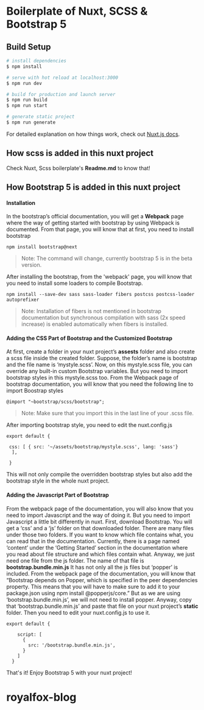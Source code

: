 # Boilerplate of Nuxt, SCSS & Bootstrap 5

## Build Setup

```bash
# install dependencies
$ npm install

# serve with hot reload at localhost:3000
$ npm run dev

# build for production and launch server
$ npm run build
$ npm run start

# generate static project
$ npm run generate
```

For detailed explanation on how things work, check out [Nuxt.js docs](https://nuxtjs.org).


## How scss is added in this nuxt project

Check Nuxt, Scss boilerplate's **Readme.md** to know that!


## How Bootstrap 5 is added in this nuxt project


#### Installation 

In the bootstrap’s official documentation, you will get a **Webpack** page where the way of getting started with bootstrap by using Webpack is documented. From that page, you will know that at first, you need to install bootstrap

```
npm install bootstrap@next
```

> Note: The command will change, currently bootstrap 5 is in the beta version.


After installing the bootstrap, from the 'webpack' page, you will know that you need to install some loaders to compile Bootstrap.

```
npm install --save-dev sass sass-loader fibers postcss postcss-loader autoprefixer 

```

> Note: Installation of fibers is not mentioned in bootstrap documentation but synchronous compilation with sass (2x speed increase) is enabled automatically when fibers is installed.



#### Adding the CSS Part of Bootstrap and the Customized Bootstrap


At first, create a folder in your nuxt project’s **assests** folder and also create a scss file inside the created folder. Suppose, the folder’s name is bootstrap and the file name is ‘mystyle.scss’. Now, on this mystyle.scss file, you can override any built-in custom Bootstrap variables.
But you need to import bootstrap styles in this mystyle.scss too. From the Webpack page of bootstrap documentation, you will know that you need the following line to import Boostrap styles

```
@import "~bootstrap/scss/bootstrap";

````

> Note: Make sure that you import this in the last line of your .scss file.  


After importing bootstrap style, you need to edit the nuxt.config.js 

```
export default {

 css: [ { src: '~/assets/bootstrap/mystyle.scss', lang: 'sass'} 
  ],
  
 }

```
This will not only compile the overridden bootstrap styles but also add the bootstrap style in the whole nuxt project.


#### Adding the Javascript Part of Bootstrap  

From the webpack page of the documentation, you will also know that you need to import Javascript and the way of doing it. But you need to import Javascript a little bit differently in nuxt.
First, download Bootstrap. You will get a ‘css’ and a ‘js’ folder on that downloaded folder. There are many files under those two folders. If you want to know which file contains what, you can read that in the documentation. Currently, there is a page named ‘content’ under the ‘Getting Started’ section in the documentation where you read about file structure and which files contain what.
Anyway, we just need one file from the js folder. The name of that file is **bootstrap.bundle.min.js** It has not only all the js files but ‘popper’ is included. From the webpack page of the documentation, you will know that “Bootstrap depends on Popper, which is specified in the peer dependencies property. This means that you will have to make sure to add it to your package.json using npm install @popperjs/core.” But as we are using ‘bootstrap.bundle.min.js’, we will not need to install popper.
Anyway, copy that ‘bootstrap.bundle.min.js’ and paste that file on your nuxt project’s **static** folder. Then you need to edit your nuxt.config.js to use it.
```
export default {
      
    script: [
      {
        src: '/bootstrap.bundle.min.js',
      }
    ]
  }

```

That's it! Enjoy Bootstrap 5 with your nuxt project!





# royalfox-blog

